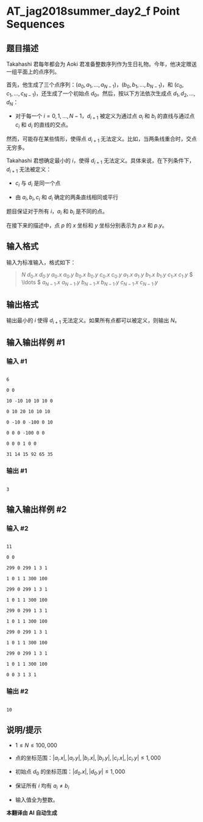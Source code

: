 # AT_jag2018summer_day2_f Point Sequences

## 题目描述

Takahashi 君每年都会为 Aoki 君准备整数序列作为生日礼物。今年，他决定赠送一组平面上的点序列。

首先，他生成了三个点序列：$(a_0, a_1, \ldots, a_{N-1})$，$(b_0, b_1, \ldots, b_{N-1})$，和 $(c_0, c_1, \ldots, c_{N-1})$，还生成了一个初始点 $d_0$。然后，按以下方法依次生成点 $d_1, d_2, \ldots, d_N$：

- 对于每一个 $i = 0, 1, \ldots, N-1$，$d_{i+1}$ 被定义为通过点 $a_i$ 和 $b_i$ 的直线与通过点 $c_i$ 和 $d_i$ 的直线的交点。

然而，可能存在某些情形，使得点 $d_{i+1}$ 无法定义。比如，当两条线重合时，交点无穷多。

Takahashi 君想确定最小的 $i$，使得 $d_{i+1}$ 无法定义。具体来说，在下列条件下，$d_{i+1}$ 无法被定义：

- $c_i$ 与 $d_i$ 是同一个点
- 由 $a_i, b_i, c_i$ 和 $d_i$ 确定的两条直线相同或平行

题目保证对于所有 $i$，$a_i$ 和 $b_i$ 是不同的点。

在接下来的描述中，点 $p$ 的 $x$ 坐标和 $y$ 坐标分别表示为 $p.x$ 和 $p.y$。

## 输入格式

输入为标准输入，格式如下：

> $N$ $d_0.x$ $d_0.y$ $a_0.x$ $a_0.y$ $b_0.x$ $b_0.y$ $c_0.x$ $c_0.y$ $a_1.x$ $a_1.y$ $b_1.x$ $b_1.y$ $c_1.x$ $c_1.y$ $ \ldots $ $a_{N-1}.x$ $a_{N-1}.y$ $b_{N-1}.x$ $b_{N-1}.y$ $c_{N-1}.x$ $c_{N-1}.y$

## 输出格式

输出最小的 $i$ 使得 $d_{i+1}$ 无法定义。如果所有点都可以被定义，则输出 $N$。

## 输入输出样例 #1

### 输入 #1

```
6
0 0
10 -10 10 10 10 0
0 10 20 10 10 10
0 -10 0 -100 0 10
0 0 0 -100 0 0
0 0 0 1 0 0
31 14 15 92 65 35
```

### 输出 #1

```
3
```

## 输入输出样例 #2

### 输入 #2

```
11
0 0
299 0 299 1 3 1
1 0 1 1 300 100
299 0 299 1 3 1
1 0 1 1 300 100
299 0 299 1 3 1
1 0 1 1 300 100
299 0 299 1 3 1
1 0 1 1 300 100
299 0 299 1 3 1
1 0 1 1 300 100
0 0 3 1 3 1
```

### 输出 #2

```
10
```

## 说明/提示

- $1 \leq N \leq 100,000$
- 点的坐标范围：$|a_i.x|, |a_i.y|, |b_i.x|, |b_i.y|, |c_i.x|, |c_i.y| \leq 1,000$
- 初始点 $d_0$ 的坐标范围：$|d_0.x|, |d_0.y| \leq 1,000$
- 保证所有 $i$ 均有 $a_i \neq b_i$
- 输入值全为整数。

 **本翻译由 AI 自动生成**